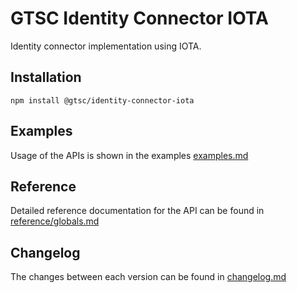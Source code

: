 # GTSC Identity Connector IOTA

Identity connector implementation using IOTA.

## Installation

```shell
npm install @gtsc/identity-connector-iota
```

## Examples

Usage of the APIs is shown in the examples [examples.md](examples.md)

## Reference

Detailed reference documentation for the API can be found in [reference/globals.md](reference/globals.md)

## Changelog

The changes between each version can be found in [changelog.md](changelog.md)
